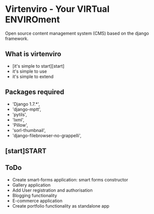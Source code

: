 # Virtenviro - Your VIRTual ENVIROment

Open source content management system (CMS) based on the django framework.


## What is virtenviro

* [it's simple to start][start]
* it's simple to use
* it's simple to extend

## Packages required

* 'Django 1.7.*',
* 'django-mptt',
* 'pytils',
* 'lxml',
* 'Pillow',
* 'sorl-thumbnail',
* 'django-filebrowser-no-grappelli',


## [start]START





## ToDo


* Create smart-forms application: smart forms constructor
* Gallery application
* Add User registration and authorisation
* Blogging functionality
* E-commerce application
* Create portfolio functionality as standalone app 